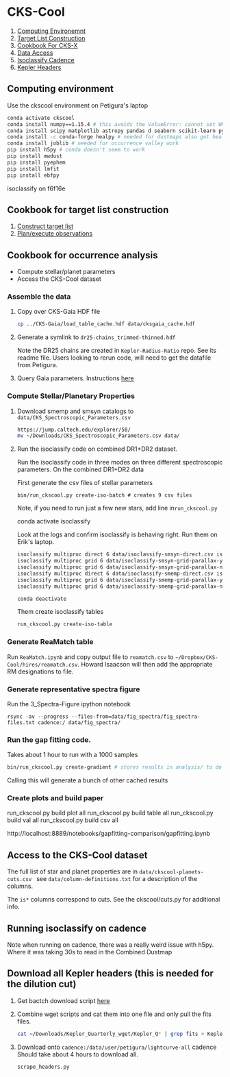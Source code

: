 # CKS-Cool

1. [Computing Environemnt](#computing)
2. [Target List Construction](#targetlist)
3. [Cookbook For CKS-X](#cksx)
4. [Data Access](#dataaccess)
5. [Isoclassify Cadence](#isoclassify-cadence)
6. [Kepler Headers](#kepler-headers)


## Computing environment <a name="computing"></a>

Use the ckscool environment on Petigura's laptop

```bash
conda activate ckscool 
conda install numpy==1.15.4 # this avoids the ValueError: cannot set WRITEABLE flag to True of this array #24839
conda install scipy matplotlib astropy pandas d seaborn scikit-learn pytables
conda install -c conda-forge healpy # needed for dustmaps also got healpy==1.11 to work
conda install joblib # needed for occurrence valley work
pip install h5py # conda doesn't seem to work
pip install mwdust 
pip install pyephem
pip install lmfit
pip install ebfpy
```

isoclassify on f6f16e

## Cookbook for target list construction <a name="targetlist"></a>

1. [Construct target list](docs/observing.md)
1. [Plan/execute observations](docs/observing.md)

## Cookbook for occurrence analysis <a name="cksx"></a>

- Compute stellar/planet parameters
- Access the CKS-Cool dataset


### Assemble the data

1. Copy over CKS-Gaia HDF file

   ```bash
   cp ../CKS-Gaia/load_table_cache.hdf data/cksgaia_cache.hdf
   ```

2. Generate a symlink to `dr25-chains_trimmed-thinned.hdf`

   Note the DR25 chains are created in `Kepler-Radius-Ratio` repo. See
   its readme file. Users looking to rerun code, will need to get the
   datafile from Petigura.

3. Query Gaia parameters. Instructions [here](docs/gaia-xmatch.md)

### Compute Stellar/Planetary Properties

1. Download smemp and smsyn catalogs to `data/CKS_Spectroscopic_Parameters.csv`

   ```bash
   https://jump.caltech.edu/explorer/58/
   mv ~/Downloads/CKS_Spectroscopic_Parameters.csv data/
   ```

2. Run the isoclassify code on combined DR1+DR2 dataset.

   Run the isoclassify code in three modes on three different
   spectroscopic parameters. On the combined DR1+DR2 data

   First generate the csv files of stellar parameters

   ```
   bin/run_ckscool.py create-iso-batch # creates 9 csv files
   ```

   Note, if you need to run just a few new stars, add line in`run_ckscool.py`

   conda activate isoclassify

   Look at the logs and confirm isoclassify is behaving right. Run them on Erik's laptop.

   ```bash
   isoclassify multiproc direct 6 data/isoclassify-smsyn-direct.csv isoclassify/smsyn/direct.csv --baseoutdir isoclassify/smsyn/direct/  --plot none
   isoclassify multiproc grid 6 data/isoclassify-smsyn-grid-parallax-yes.csv isoclassify/smsyn/grid-parallax-yes.csv --baseoutdir isoclassify/smsyn/grid-parallax-yes/ --plot none
   isoclassify multiproc grid 6 data/isoclassify-smsyn-grid-parallax-no.csv isoclassify/smsyn/grid-parallax-no.csv --baseoutdir isoclassify/smsyn/grid-parallax-no/ --plot none
   isoclassify multiproc direct 6 data/isoclassify-smemp-direct.csv isoclassify/smemp/direct.csv --baseoutdir isoclassify/smemp/direct/ --plot none
   isoclassify multiproc grid 6 data/isoclassify-smemp-grid-parallax-yes.csv isoclassify/smemp/grid-parallax-yes.csv --baseoutdir isoclassify/smemp/grid-parallax-yes/ --plot none
   isoclassify multiproc grid 6 data/isoclassify-smemp-grid-parallax-no.csv isoclassify/smemp/grid-parallax-no.csv --baseoutdir isoclassify/smemp/grid-parallax-no/ --plot none
   ```

   ```bash
   conda deactivate
   ```

   Them create isoclassify tables

   ```bash
   run_ckscool.py create-iso-table
   ```


### Generate ReaMatch table

Run `ReaMatch.ipynb` and copy output file to `reamatch.csv` to `~/Dropbox/CKS-Cool/hires/reamatch.csv`. Howard Isaacson will then add the appropriate RM designations to file.


### Generate representative spectra figure

   Run the 3_Spectra-Figure ipython notebook

   ```
   rsync -av --progress --files-from=data/fig_spectra/fig_spectra-files.txt cadence:/ data/fig_spectra/ 
   ```
   
### Run the gap fitting code.

   Takes about 1 hour to run with a 1000 samples

   ```bash 
   bin/run_ckscool.py create-gradient # stores results in analysis/ to do a fresh run, remove or move this directory
   ```

   Calling this will generate a bunch of other cached results

### Create plots and build paper

run_ckscool.py build plot all 
run_ckscool.py build table all 
run_ckscool.py build val all 
run_ckscool.py build csv all 

http://localhost:8889/notebooks/gapfitting-comparison/gapfitting.ipynb


## Access to the CKS-Cool dataset <a name="dataaccess"></a>

The full list of star and planet properties are in `data/ckscool-planets-cuts.csv ` see `data/column-definitions.txt` for a description of the columns.

The `is*` columns correspond to cuts. See the ckscool/cuts.py for additional info.


## Running isoclassify on cadence <a name="isoclassify-cadence"></a>

Note when running on cadence, there was a really weird issue with
h5py. Where it was taking 30s to read in the Combined Dustmap

## Download all Kepler headers (this is needed for the dilution cut) <a name="kepler-headers"></a>

1. Get bactch download script [here](https://exoplanetarchive.ipac.caltech.edu/bulk_data_download/Kepler_Quarterly_wget.tar.gz)
2. Combine wget scripts and cat them into one file and only pull the fits files.

   ```bash
   cat ~/Downloads/Kepler_Quarterly_wget/Kepler_Q* | grep fits > Kepler_wget.bat
   ```
3. Download onto `cadence:/data/user/petigura/lightcurve-all` cadence Should take about 4 hours to download all.

   ```
   scrape_headers.py
   ```
